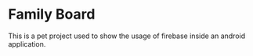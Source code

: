 # Family Board

This is a pet project used to show the usage of firebase inside an android application. 
